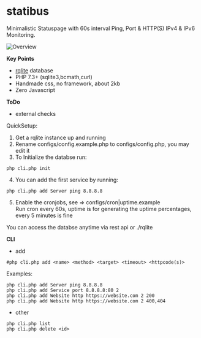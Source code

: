# statibus

Minimalistic Statuspage with 60s interval Ping, Port & HTTP(S) IPv4 & IPv6 Monitoring.

![Overview](https://i.imgur.com/5ynE6Oo.png)


**Key Points**<br />
- [rqlite](https://github.com/rqlite/rqlite) database
- PHP 7.3+ (sqlite3,bcmath,curl)
- Handmade css, no framework, about 2kb
- Zero Javascript

**ToDo**<br />
- external checks

QuickSetup:

1. Get a rqlite instance up and running
2. Rename configs/config.example.php to configs/config.php, you may edit it
2. To Initialize the databse run:
```
php cli.php init
```
4. You can add the first service by running:
```
php cli.php add Server ping 8.8.8.8
```
5. Enable the cronjobs, see => configs/cron|uptime.example<br />
Run cron every 60s, uptime is for generating the uptime percentages, every 5 minutes is fine

You can access the databse anytime via rest api or ./rqlite

**CLI**<br />
- add
```
#php cli.php add <name> <method> <target> <timeout> <httpcode(s)>
```
Examples:
```
php cli.php add Server ping 8.8.8.8
php cli.php add Service port 8.8.8.8:80 2
php cli.php add Website http https://website.com 2 200
php cli.php add Website http https://website.com 2 400,404
```
- other
```
php cli.php list
php cli.php delete <id>
```

